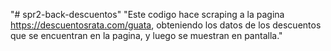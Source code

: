 "# spr2-back-descuentos" 
"Este codigo hace scraping a la pagina https://descuentosrata.com/guata, obteniendo los datos de los descuentos que se encuentran en la pagina, y luego se muestran en pantalla."
